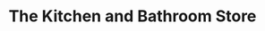 ---
title: "The Kitchen and Bathroom Store"
url: /colchester/the-kitchen-and-bathroom-store/
shop: shop
---